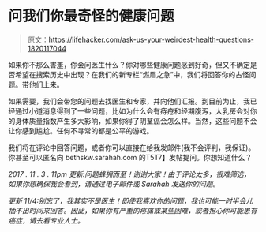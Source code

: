 # 问我们你最奇怪的健康问题

> 原文：<https://lifehacker.com/ask-us-your-weirdest-health-questions-1820117044>

如果你不那么害羞，你会问医生什么？你对哪些健康问题感到好奇，但又不确定是否希望在搜索历史中出现？在我们的新专栏“燃眉之急”中，我们将回答你的古怪问题。带他们上来。



如果需要，我们会带您的问题去找医生和专家，并向他们汇报。到目前为止，我已经通过小道消息得到了一些问题，比如为什么会有痔疮和经期腹泻，大乳房会对你的身体质量指数产生多大影响，如果你得了阴茎癌会怎么样。当然，这些问题不会让你感到尴尬。任何不寻常的都是公平的游戏。

我们将在评论中回答问题，或者你可以直接在给我发邮件(我不会评判，我保证)。你甚至可以匿名向 bethskw.sarahah.com 的T5T7】发帖提问。你想知道什么？

*2017 . 11 . 3 . 11pm 更新:问题蜂拥而至！谢谢大家！由于评论太多，很难筛选，如果你想确保我会看到，请通过电子邮件或 Sarahah 发送你的问题。*

*更新 11/4:别忘了，我其实不是医生！即使我喜欢你的问题，我也可能一时半会儿抽不出时间来回答。因此，如果你有严重的疼痛或某些困难，或者担心你可能患有癌症，请去看专业人士。*